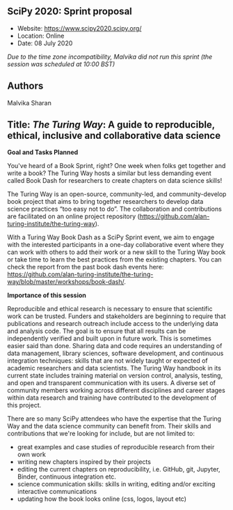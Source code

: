 ## SciPy 2020: Sprint proposal

- Website: https://www.scipy2020.scipy.org/
- Location: Online
- Date: 08 July 2020

*Due to the time zone incompatibility, Malvika did not run this sprint (the session was scheduled at 10:00 BST)*

## Authors

Malvika Sharan

## Title: _The Turing Way_: A guide to reproducible, ethical, inclusive and collaborative data science 

**Goal and Tasks Planned**

You've heard of a Book Sprint, right? One week when folks get together and write a book? The Turing Way hosts a similar but less demanding event called Book Dash for researchers to create chapters on data science skills!

The Turing Way is an open-source, community-led, and community-develop book project that aims to bring together researchers to develop data science practices “too easy not to do”. The collaboration and contributions are facilitated on an online project repository (https://github.com/alan-turing-institute/the-turing-way).

With a Turing Way Book Dash as a SciPy Sprint event, we aim to engage with the interested participants in a one-day collaborative event where they can work with others to add their work or a new skill to the Turing Way book or take time to learn the best practices from the existing chapters. You can check the report from the past book dash events here: https://github.com/alan-turing-institute/the-turing-way/blob/master/workshops/book-dash/.

**Importance of this session**

Reproducible and ethical research is necessary to ensure that scientific work can be trusted. Funders and stakeholders are beginning to require that publications and research outreach include access to the underlying data and analysis code. The goal is to ensure that all results can be independently verified and built upon in future work. This is sometimes easier said than done. Sharing data and code requires an understanding of data management, library sciences, software development, and continuous integration techniques: skills that are not widely taught or expected of academic researchers and data scientists. The Turing Way handbook in its current state includes training material on version control, analysis, testing, and open and transparent communication with its users. A diverse set of community members working across different disciplines and career stages within data research and training have contributed to the development of this project.  

There are so many SciPy attendees who have the expertise that the Turing Way and the data science community can benefit from. Their skills and contributions that we're looking for include, but are not limited to:

- great examples and case studies of reproducible research from their own work
- writing new chapters inspired by their projects
- editing the current chapters on reproducibility, i.e. GitHub, git, Jupyter, Binder, continuous integration etc.
- science communication skills: skills in writing, editing and/or exciting interactive communications
- updating how the book looks online (css, logos, layout etc)
